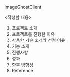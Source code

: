 ImageGhostClient 

<작성할 내용>
1. 프로젝트 소개
2. 프로젝트를 진행한 이유
3. 사용한 기술 소개와 선정 이유
4. 기능 소개 
4. 진행사항
5. 성과
6. 향후 방향성
7. Reference 
